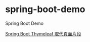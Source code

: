 # spring-boot-demo
Spring Boot Demo

[Spring Boot Thymeleaf 取代頁面片段](https://matthung0807.blogspot.com/2021/05/spring-boot-thymeleaf-replace-page-fragment.html)